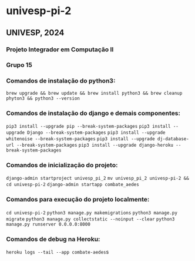 # univesp-pi-2

## UNIVESP, 2024
### Projeto Integrador em Computação II
### Grupo 15

### Comandos de instalação do python3:

`brew upgrade && brew update && brew install python3 && brew cleanup phyton3 && python3 --version`

### Comandos de instalação do django e demais componentes:

`pip3 install --upgrade pip --break-system-packages`
`pip3 install --upgrade Django --break-system-packages`
`pip3 install --upgrade whitenoise --break-system-packages`
`pip3 install --upgrade dj-database-url --break-system-packages`
`pip3 install --upgrade django-heroku --break-system-packages`

### Comandos de inicialização do projeto:

`django-admin startproject univesp_pi_2`
`mv univesp_pi_2 univesp-pi-2 && cd univesp-pi-2`
`django-admin startapp combate_aedes`

### Comandos para execução do projeto localmente:

`cd univesp-pi-2`
`python3 manage.py makemigrations`
`python3 manage.py migrate`
`python3 manage.py collectstatic --noinput --clear`
`python3 manage.py runserver 0.0.0.0:8000`

### Comandos de debug na Heroku:

`heroku logs --tail --app combate-aedes`s